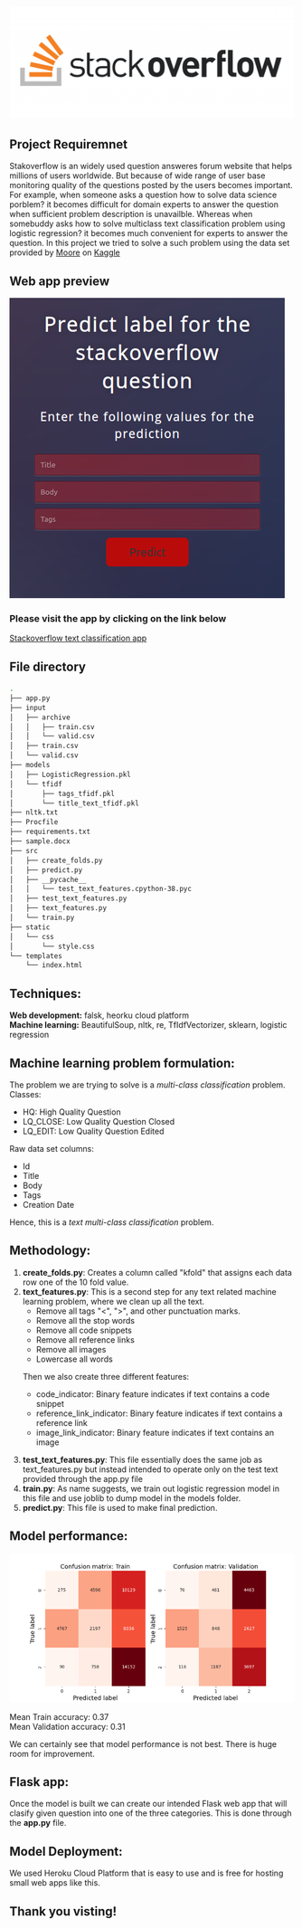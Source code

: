 ![Alt text](stackoverflow.png?raw=true "logo")

## Project Requiremnet

Stakoverflow is an widely used question answeres forum website that helps millions of users worldwide. But because of wide range of user base monitoring quality of the questions posted by the users becomes important. For example, when someone asks a question how to solve data science porblem? it becomes difficult for domain experts to answer the question when sufficient problem description is unavailble. Whereas when somebuddy asks how to solve multiclass text classification problem using logistic regression? it becomes much convenient for experts to answer the question.
In this project we tried to solve a such problem using the data set provided by [Moore](https://www.kaggle.com/imoore) on [Kaggle](https://www.kaggle.com/imoore/60k-stack-overflow-questions-with-quality-rate)

## Web app preview
![Alt text](app.png?raw=true "Title")

### Please visit the app by clicking on the link below
[Stackoverflow text classification app](https://text-label-prediction.herokuapp.com/)

## File directory
```bash
.
├── app.py
├── input
│   ├── archive
│   │   ├── train.csv
│   │   └── valid.csv
│   ├── train.csv
│   └── valid.csv
├── models
│   ├── LogisticRegression.pkl
│   └── tfidf
│       ├── tags_tfidf.pkl
│       └── title_text_tfidf.pkl
├── nltk.txt
├── Procfile
├── requirements.txt
├── sample.docx
├── src
│   ├── create_folds.py
│   ├── predict.py
│   ├── __pycache__
│   │   └── test_text_features.cpython-38.pyc
│   ├── test_text_features.py
│   ├── text_features.py
│   └── train.py
├── static
│   └── css
│       └── style.css
└── templates
    └── index.html
```

## Techniques:
<b>Web development:</b> falsk, heorku cloud platform <br>
<b>Machine learning:</b> BeautifulSoup, nltk, re, TfIdfVectorizer, sklearn, logistic regression

## Machine learning problem formulation:<br>
The problem we are trying to solve is a *multi-class classification* problem.<br>
Classes:
<ul>
  <li>HQ: High Quality Question</li>
  <li>LQ_CLOSE: Low Quality Question Closed</li>
  <li>LQ_EDIT: Low Quality Question Edited</li>
</ul>

Raw data set columns:
<ul>
  <li>Id</li>
  <li>Title</li>
  <li>Body</li>
  <li>Tags</li>
  <li>Creation Date</li>
</ul>

Hence, this is a *text multi-class classification* problem.

## Methodology:
<ol>
  <li><b>create_folds.py</b>: Creates a column called "kfold" that assigns each data row one of the 10 fold value.</li>
  <li><b>text_features.py</b>: This is a second step for any text related machine learning problem, where we clean up all the text.
     <ul>
      <li>Remove all tags "<", ">", and other punctuation marks.</li>
      <li>Remove all the stop words</li>
      <li>Remove all code snippets</li>
      <li>Remove all reference links</li>
      <li>Remove all images</li>
      <li>Lowercase all words</li>
    </ul>
  
  Then we also create three different features:
    <ul>
      <li>code_indicator: Binary feature indicates if text contains a code snippet</li>
      <li>reference_link_indicator: Binary feature indicates if text contains a reference link</li>
      <li>image_link_indicator: Binary feature indicates if text contains an image</li>
    </ul>

  </li>
  <li><b>test_text_features.py</b>: This file essentially does the same job as text_features.py but instead intended to operate only on the test text provided through the app.py file</li>
  <li><b>train.py</b>: As name suggests, we train out logistic regression model in this file and use joblib to dump model in the models folder.</li>
  <li><b>predict.py</b>: This file is used to make final prediction.</li>
</ol>

## Model performance:
![Alt text](confusion_matrix.png?raw=true "Confusion Matrix")

Mean Train accuracy: 0.37<br>
Mean Validation accuracy: 0.31<br>

We can certainly see that model performance is not best. There is huge room for improvement.

## Flask app:
Once the model is built we can create our intended Flask web app that will clasify given question into one of the three categories. This is done through the <b>app.py</b> file.

## Model Deployment:
We used Heroku Cloud Platform that is easy to use and is free for hosting small web apps like this.

## Thank you visting!
